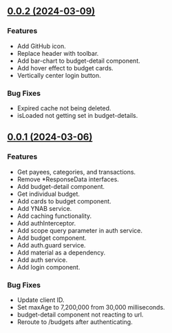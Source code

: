 ## [0.0.2 (2024-03-09)](https://github.com/grantwforsythe/ynab-custom-reports/compare/0.0.1...0.0.2)

### Features

- Add GitHub icon.
- Replace header with toolbar.
- Add bar-chart to budget-detail component.
- Add hover effect to budget cards.
- Vertically center login button.

### Bug Fixes

- Expired cache not being deleted.
- isLoaded not getting set in budget-details.

## [0.0.1 (2024-03-06)](https://github.com/grantwforsythe/ynab-custom-reports/commits/0.0.1)

### Features

- Get payees, categories, and transactions.
- Remove \*ResponseData interfaces.
- Add budget-detail component.
- Get individual budget.
- Add cards to budget component.
- Add YNAB service.
- Add caching functionality.
- Add authInterceptor.
- Add scope query parameter in auth service.
- Add budget component.
- Add auth.guard service.
- Add material as a dependency.
- Add auth service.
- Add login component.

### Bug Fixes

- Update client ID.
- Set maxAge to 7,200,000 from 30,000 milliseconds.
- budget-detail component not reacting to url.
- Reroute to /budgets after authenticating.
